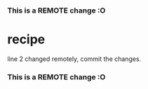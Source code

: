 ### This is a REMOTE change :O
# recipe
line 2 changed remotely, commit the changes.
### This is a REMOTE change :O
